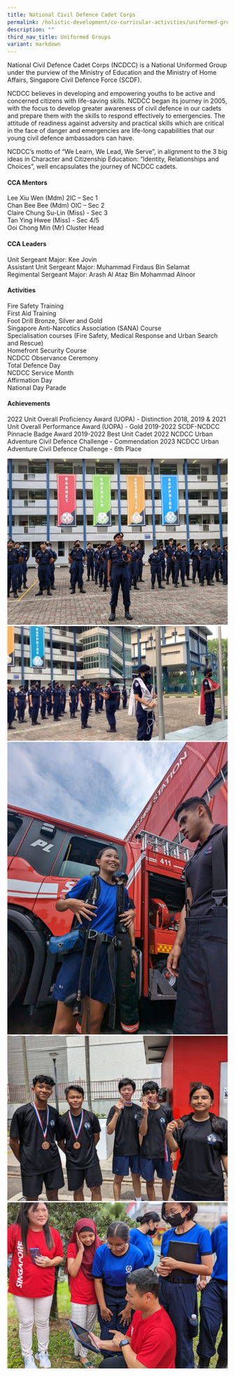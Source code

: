 ```yaml
---
title: National Civil Defence Cadet Corps
permalink: /holistic-development/co-curricular-activities/uniformed-groups/ncdcc/
description: ""
third_nav_title: Uniformed Groups
variant: markdown
---
```

National Civil Defence Cadet Corps (NCDCC) is a National Uniformed Group under the purview of the Ministry of Education and the Ministry of Home Affairs, Singapore Civil Defence Force (SCDF).

NCDCC believes in developing and empowering youths to be active and concerned citizens with life-saving skills. NCDCC began its journey in 2005, with the focus to develop greater awareness of civil defence in our cadets and prepare them with the skills to respond effectively to emergencies. The attitude of readiness against adversity and practical skills which are critical in the face of danger and emergencies are life-long capabilities that our young civil defence ambassadors can have.

NCDCC’s motto of “We Learn, We Lead, We Serve”, in alignment to the 3 big ideas in Character and Citizenship Education: “Identity, Relationships and Choices”, well encapsulates the journey of NCDCC cadets.



#### CCA Mentors
Lee Xiu Wen (Mdm) 2IC – Sec 1<br>
Chan Bee Bee (Mdm) OIC – Sec 2<br>
Claire Chung Su-Lin (Miss) - Sec 3<br>
Tan Ying Hwee (Miss) - Sec 4/5<br>
Ooi Chong Min (Mr) Cluster Head



#### CCA Leaders
Unit Sergeant Major: Kee Jovin<br>
Assistant Unit Sergeant Major: Muhammad Firdaus Bin Selamat&nbsp;<br>
Regimental Sergeant Major: Arash Al Ataz Bin Mohammad Alnoor<br>


#### Activities
Fire Safety Training<br>
First Aid Training<br>
Foot Drill Bronze, Silver and Gold<br>
Singapore Anti-Narcotics Association (SANA) Course<br>
Specialisation courses (Fire Safety, Medical Response and Urban Search and Rescue)<br>
Homefront Security Course<br>
NCDCC Observance Ceremony<br>
Total Defence Day<br>
NCDCC Service Month<br>
Affirmation Day<br>
National Day Parade


#### Achievements
2022 Unit Overall Proficiency Award (UOPA) - Distinction
2018, 2019 &amp; 2021 Unit Overall Performance Award (UOPA) - Gold
2019-2022 SCDF-NCDCC Pinnacle Badge Award
2019-2022 Best Unit Cadet
2022 NCDCC Urban Adventure Civil Defence Challenge - Commendation
2023 NCDCC Urban Adventure Civil Defence Challenge - 6th Place

![](/images/ND1.jpeg)
![](/images/ND2.jpeg)
![](/images/ND3.jpeg)
![](/images/ND4.jpeg)
![](/images/ND5.jpeg)

